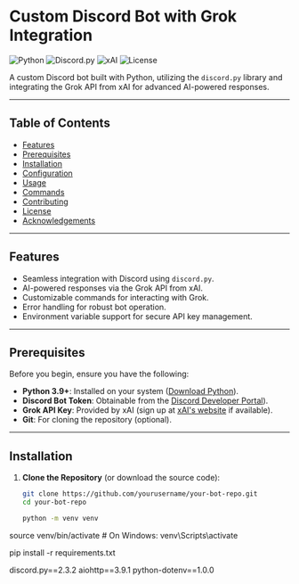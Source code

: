 # Custom Discord Bot with Grok Integration

![Python](https://img.shields.io/badge/Python-3.9+-blue.svg) ![Discord.py](https://img.shields.io/badge/Discord.py-2.0+-green.svg) ![xAI](https://img.shields.io/badge/xAI-Grok_API-orange.svg) ![License](https://img.shields.io/badge/License-MIT-lightgrey.svg)

A custom Discord bot built with Python, utilizing the `discord.py` library and integrating the Grok API from xAI for advanced AI-powered responses.

---

## Table of Contents

- [Features](#features)
- [Prerequisites](#prerequisites)
- [Installation](#installation)
- [Configuration](#configuration)
- [Usage](#usage)
- [Commands](#commands)
- [Contributing](#contributing)
- [License](#license)
- [Acknowledgements](#acknowledgements)

---

## Features

- Seamless integration with Discord using `discord.py`.
- AI-powered responses via the Grok API from xAI.
- Customizable commands for interacting with Grok.
- Error handling for robust bot operation.
- Environment variable support for secure API key management.

---

## Prerequisites

Before you begin, ensure you have the following:

- **Python 3.9+**: Installed on your system ([Download Python](https://www.python.org/downloads/)).
- **Discord Bot Token**: Obtainable from the [Discord Developer Portal](https://discord.com/developers/applications)).
- **Grok API Key**: Provided by xAI (sign up at [xAI's website](https://x.ai/) if available).
- **Git**: For cloning the repository (optional).

---

## Installation

1. **Clone the Repository** (or download the source code):
   ```bash
   git clone https://github.com/yourusername/your-bot-repo.git
   cd your-bot-repo

   python -m venv venv
source venv/bin/activate  # On Windows: venv\Scripts\activate

pip install -r requirements.txt

discord.py==2.3.2
aiohttp==3.9.1
python-dotenv==1.0.0

